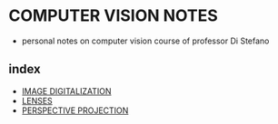 # COMPUTER VISION NOTES
- personal notes on computer vision course of professor Di Stefano
## index 
- [IMAGE DIGITALIZATION](pages/IMAGE%20DIGITALIZATION.md)
- [LENSES](pages/LENSES.md)
- [PERSPECTIVE PROJECTION](pages/PERSPECTIVE%20PROJECTION.md)
